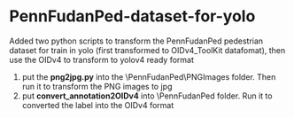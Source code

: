 # PennFudanPed-dataset-for-yolo
Added two python scripts to transform the PennFudanPed pedestrian dataset for train in yolo (first transformed to OIDv4_ToolKit datafomat), then use the OIDv4 to transform to yolov4 ready format 

1. put the <strong>png2jpg.py</strong> into the \PennFudanPed\PNGImages folder. Then run it to transform the PNG images to jpg
2. put <strong>convert_annotation2OIDv4</strong> into \PennFudanPed folder. Run it to converted the label into the OIDv4 format
